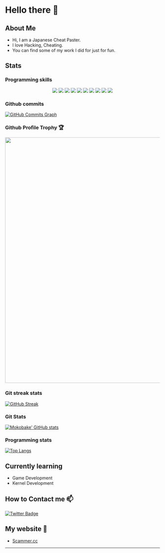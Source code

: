 # Hello there 👋


## About Me 

- Hi, I am a Japanese Cheat Paster.  
- I love Hacking, Cheating.
- You can find some of my work I did for just for fun.

## Stats


### Programming skills

<p align="center">
<img src="https://img.shields.io/badge/HTML5-E34F26?style=for-the-badge&logo=html5&logoColor=white">
<img src="https://img.shields.io/badge/CSS3-1572B6?style=for-the-badge&logo=css3&logoColor=white">
<img src="https://img.shields.io/badge/Shell_Script-121011?style=for-the-badge&logo=gnu-bash&logoColor=white">
<img src="https://img.shields.io/badge/Markdown-000000?style=for-the-badge&logo=markdown&logoColor=white">
<img src="https://img.shields.io/badge/Python-3776AB?style=for-the-badge&logo=python&logoColor=white">
<img src="https://img.shields.io/badge/JavaScript-323330?style=for-the-badge&logo=javascript&logoColor=F7DF1E">
<img src="https://img.shields.io/badge/Node.js-43853D?style=for-the-badge&logo=node.js&logoColor=white">
<img src="https://img.shields.io/badge/C-00599C?style=for-the-badge&logo=c&logoColor=white">
<img src="https://img.shields.io/badge/C%2B%2B-00599C?style=for-the-badge&logo=c%2B%2B&logoColor=white">
<img src="https://img.shields.io/badge/C%23-239120?style=for-the-badge&logo=c-sharp&logoColor=white">
</p>


### Github commits

<a href="http://www.github.com/Mokobake"><img src="https://activity-graph.herokuapp.com/graph?username=Mokobake&bg_color=1a1b27&color=ffffff&line=0891b2&point=ffffff&area_color=1c1917&area=true&hide_border=true&custom_title=GitHub%20Commits%20Graph" alt="GitHub Commits Graph" /></a>

### Github Profile Trophy 🏆

<a href="https://github.com/Mokobake?tab=repositories">
  <img width=800 src="https://github-profile-trophy.vercel.app/?username=Mokobake&column=8&theme=gruvbox&no-frame=true"/>
</a>

### Git streak stats

[![GitHub Streak](https://github-readme-streak-stats.herokuapp.com?user=Mokobake&theme=tokyonight&hide_border=true)](https://github.com/Mokobake?tab=repositories)

### Git Stats

[![Mokobake' GitHub stats](https://github-readme-stats.vercel.app/api?username=Mokobake&show_icons=true&count_private=true&hide_border=true&theme=tokyonight)](https://github.com/Mokobake)
<!--<img align="center" src="https://github-readme-stats.vercel.app/api?username=Mokobake&show_icons=true&count_private=true&theme=tokyonight">-->

### Programming stats

[![Top Langs](https://github-readme-stats.vercel.app/api/top-langs/?username=Mokobake&langs_count=10&hide=Objective-C,html,css,shaderlab,glsl,cmake,hlsl,dart&layout=compact&hide_border=true&theme=tokyonight)](https://github.com/Mokobake?tab=repositories)

## Currently learning

- Game Development
- Kernel Development

## How to Contact me 📫

<a href="https://www.twitter.com/MokobakeDESU"><img src="https://img.shields.io/badge/Twitter-0077B5?style=for-the-badge&logo=twitter&logoColor=white" alt="Twitter Badge"></a>  

## My website 💬

- [Scammer.cc](https://scammer.cc)

---
